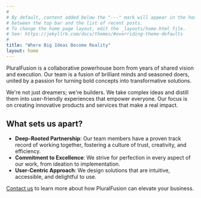 ```yaml
---
#
# By default, content added below the "---" mark will appear in the home page
# between the top bar and the list of recent posts.
# To change the home page layout, edit the _layouts/home.html file.
# See: https://jekyllrb.com/docs/themes/#overriding-theme-defaults
#
title: "Where Big Ideas Become Reality"
layout: home
---
```

PluralFusion is a collaborative powerhouse born from years of shared vision and execution. 
Our team is a fusion of brilliant minds and seasoned doers, united by a passion for turning bold concepts into transformative solutions.

We're not just dreamers; we're builders. We take complex ideas and distill them into user-friendly experiences that empower everyone. Our focus is on creating innovative products and services that make a real impact.

## What sets us apart?

- **Deep-Rooted Partnership**: Our team members have a proven track record of working together, fostering a culture of trust, creativity, and efficiency.
- **Commitment to Excellence**: We strive for perfection in every aspect of our work, from ideation to implementation.
- **User-Centric Approach**: We design solutions that are intuitive, accessible, and delightful to use.

[Contact us](mailto:info@pluralfusion.com) to learn more about how PluralFusion can elevate your business.
